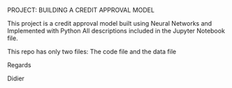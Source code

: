 PROJECT: BUILDING A CREDIT APPROVAL MODEL

This project is a credit approval model built using Neural Networks and Implemented with Python
All descriptions included in the Jupyter Notebook file.

This repo has only two files: The code file and the data file

Regards

Didier
